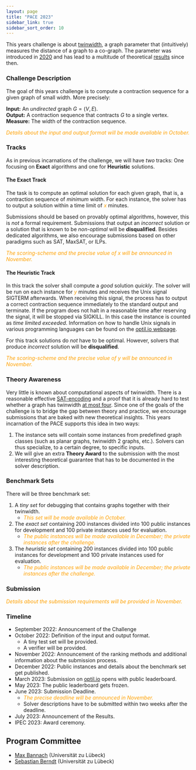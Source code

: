 ```yaml
---
layout: page
title: "PACE 2023"
sidebar_link: true
sidebar_sort_order: 10
---
```


This years challenge is about
[twinwidth](https://en.wikipedia.org/wiki/Twin-width), a graph
parameter that (intuitively) measures the distance of a graph to a
co-graph. The parameter was introduced in
[2020](https://ieeexplore.ieee.org/document/9317878) and has lead to
a multitude of theoretical
[results](https://dblp.uni-trier.de/search?q=twin-width) since then.

### Challenge Description

The goal of this years challenge is to compute a contraction sequence
for a given graph of small width. More precisely: 

**Input:** An *undirected* graph $G=(V,E)$. <br/>
**Output:** A contraction sequence that contracts $G$ to a single
vertex. <br/>
**Measure:** The width of the contraction sequence. 

<em style="color:#ffa000">Details about the input and output format will be made available in October.</em>

### Tracks

As in previous incarnations of the challenge, we will have *two*
tracks: One focusing on **Exact** algorithms and one for **Heuristic**
solutions.

#### The Exact Track
The task is to compute an optimal solution for each given graph, that
is, a contraction sequence of *minimum* width. For each instance, the
solver has to output a solution within a time limit of <em
style="color:#ffa000">$x$</em> minutes.

Submissions should be based on provably optimal algorithms, however,
this is *not* a formal requirement. Submissions that output an
*incorrect* solution or a solution that is known to be *non-optimal*
will be **disqualified**. Besides dedicated algorithms, we also
encourage submissions based on other paradigms such as SAT, MaxSAT,
or ILPs.

<em style="color:#ffa000">The scoring-scheme and the precise value of $x$ will be announced in November.</em>

#### The Heuristic Track

In this track the solver shall compute a *good* solution
*quickly*. The solver will be run on each instance for <em
style="color:#ffa000">$y$</em> minutes and receives the Unix signal
SIGTERM afterwards. When receiving this signal, the process has to
output a correct contraction sequence immediately to the standard
output and terminate. If the program does not halt in a reasonable
time after reserving the signal, it will be stopped via SIGKILL. In
this case the instance is counted as *time limited
exceeded*. Information on how to handle Unix signals in various
programming languages can be found on the [optil.io webpage](https://www.optil.io/optilion/help/signals).

For this track solutions do *not* have to be optimal. However, solvers
that produce *incorrect* solution will be **disqualified**.

<em style="color:#ffa000">The scoring-scheme and the precise value of $y$ will be announced in November.</em>

### Theory Awareness 

Very little is known about computational aspects of twinwidth. There
is a reasonable effective
[SAT-encoding](https://arxiv.org/abs/2110.06146) and a proof that it
is already hard to test whether a graph has twinwidth [at most
four](https://arxiv.org/abs/2112.08953). Since one of the goals of the
challenge is to bridge the gap between theory and practice, we
encourage submissions that are baked with new theoretical
insights. This years incarnation of the PACE supports this idea in two ways:

1. The instance sets will contain some instances from predefined graph
   classes (such as planar graphs, twinwidth 2 graphs, etc.). Solvers
   can thus specialize, to a certain degree, to specific inputs.
2. We will give an extra **Theory Award** to the submission with the most
   interesting theoretical guarantee that has to be documented in the solver description. 

### Benchmark Sets

There will be three benchmark set:

1. A *tiny set* for debugging that contains graphs together with their
   twinwidth.
   - <em style="color:#ffa000">This set will be made available in October.</em>
2. The *exact set* containing 200 instances divided into 100
   public instances for development and 100 private instances used for
   evaluation.
   - <em style="color:#ffa000">The public instances will be made
     available in December; the private instances after the challenge.</em>
3. The *heuristic set* containing 200 instances divided into 100
   public instances for development and 100 private instances used for evaluation.
   - <em style="color:#ffa000">The public instances will be made
     available in December; the private instances after the challenge.</em>

### Submission

<em style="color:#ffa000">Details about the submission requirements
will be provided in November.</em>

### Timeline

- September 2022: Announcement of the Challenge
- October 2022: Definition of the input and output format. 
  - A tiny test set will be provided.
  - A verifier will be provided.
- November 2022: Announcement of the ranking methods and additional
  information about the submission process.
- December 2022: Public instances and details about the benchmark set
  get published.
- March 2023: Submission on [optil.io](www.optil.io) opens with public
  leaderboard.
- May 2023: The public leaderboard gets frozen.
- June 2023: Submission Deadline.
  - <em style="color:#ffa000">The precise deadline will be announced in
    November.</em>
  - Solver descriptions have to be submitted within two weeks after the deadline.
- July 2023: Announcement of the Results.
- IPEC 2023: Award ceremony.

## Program Committee

- [Max Bannach](http://www.tcs.uni-luebeck.de/mitarbeiter/bannach/) (Universität zu Lübeck)
- [Sebastian Berndt](http://www.tcs.uni-luebeck.de/de/mitarbeiter/berndt/) (Universität zu Lübeck)
